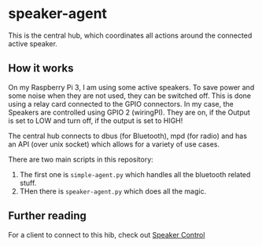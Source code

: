 # speaker-agent

This is the central hub, which coordinates all actions around the connected active speaker.

## How it works

On my Raspberry Pi 3, I am using some active speakers. To save power and some noise when they are not used, they can be switched off. This is done using a relay card connected to the GPIO connectors.
In my case, the Speakers are controlled using GPIO 2 (wiringPI). They are on, if the Output is set to LOW and turn off, if the output is set to HIGH!

The central hub connects to dbus (for Bluetooth), mpd (for radio) and has an API (over unix socket) which allows for a variety of use cases.

There are two main scripts in this repository: 

1. The first one is `simple-agent.py` which handles all the bluetooth related stuff.
2. THen there is `speaker-agent.py` which does all the magic.

## Further reading

For a client to connect to this hib, check out [Speaker Control](https://github.com/wendelb/speaker-control)

